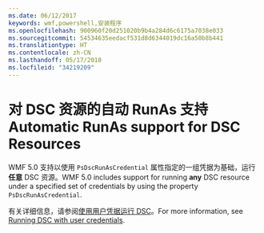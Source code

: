 ```yaml
---
ms.date: 06/12/2017
keywords: wmf,powershell,安装程序
ms.openlocfilehash: 900960f20d251020b9b4a284d6c6175a7038e033
ms.sourcegitcommit: 54534635eedacf531d8d6344019dc16a50b8b441
ms.translationtype: HT
ms.contentlocale: zh-CN
ms.lasthandoff: 05/17/2018
ms.locfileid: "34219209"
---
```

# <a name="automatic-runas-support-for-dsc-resources"></a><span data-ttu-id="d7a45-102">对 DSC 资源的自动 RunAs 支持</span><span class="sxs-lookup"><span data-stu-id="d7a45-102">Automatic RunAs support for DSC Resources</span></span>

<span data-ttu-id="d7a45-103">WMF 5.0 支持以使用 `PsDscRunAsCredential` 属性指定的一组凭据为基础，运行**任意** DSC 资源。</span><span class="sxs-lookup"><span data-stu-id="d7a45-103">WMF 5.0 includes support for running **any** DSC resource under a specified set of credentials by using the property `PsDscRunAsCredential`.</span></span>

<span data-ttu-id="d7a45-104">有关详细信息，请参阅[使用用户凭据运行 DSC](https://msdn.microsoft.com/powershell/dsc/runasuser)。</span><span class="sxs-lookup"><span data-stu-id="d7a45-104">For more information, see [Running DSC with user credentials](https://msdn.microsoft.com/powershell/dsc/runasuser).</span></span>
